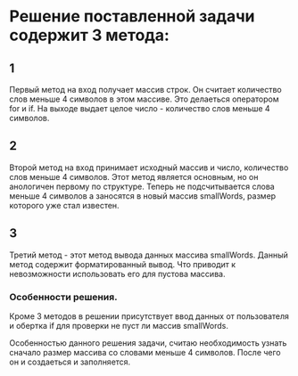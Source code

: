 # Решение поставленной задачи содержит 3 метода:

## 1

Первый метод на вход получает массив строк.
Он считает количество слов меньше 4 символов в этом массиве. Это делаеться оператором for и if.
На выходе выдает целое число - количество слов меньше 4 символов.

## 2

Второй метод на вход принимает исходный массив и число, количество слов меньше 4 символов.
Этот метод является основным, но он анологичен первому по структуре. Теперь не подсчитывается слова меньше 4 символов а заносятся в новый массив smallWords, размер которого уже стал известен.

## 3

Третий метод - этот метод вывода данных массива smallWords. Данный метод содержит форматированный вывод. Что приводит к невозможности использовать его для пустова массива.

### Особенности решения.

Кроме 3 методов в решении присутствует ввод данных от пользователя и обертка if для проверки не пуст ли массив smallWords.

Особенностью данного решения задачи, считаю необходимость узнать сначало размер массива со словами меньше 4 символов. После чего он и создаеться и заполняется.

